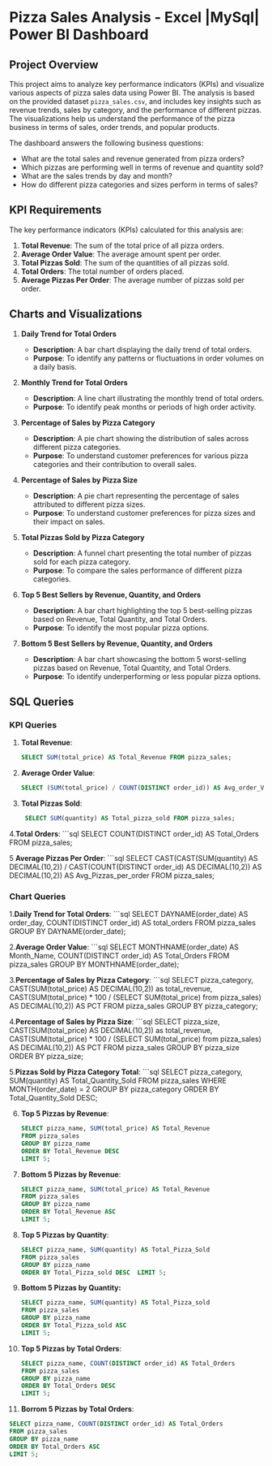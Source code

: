 # Pizza Sales Analysis - Excel |MySql| Power BI Dashboard  

## Project Overview
This project aims to analyze key performance indicators (KPIs) and visualize various aspects of pizza sales data using Power BI. The analysis is based on the provided dataset `pizza_sales.csv`, and includes key insights such as revenue trends, sales by category, and the performance of different pizzas. The visualizations help us understand the performance of the pizza business in terms of sales, order trends, and popular products.

The dashboard answers the following business questions:
- What are the total sales and revenue generated from pizza orders?
- Which pizzas are performing well in terms of revenue and quantity sold?
- What are the sales trends by day and month?
- How do different pizza categories and sizes perform in terms of sales?

## KPI Requirements
The key performance indicators (KPIs) calculated for this analysis are:

1. **Total Revenue**: The sum of the total price of all pizza orders.
2. **Average Order Value**: The average amount spent per order.
3. **Total Pizzas Sold**: The sum of the quantities of all pizzas sold.
4. **Total Orders**: The total number of orders placed.
5. **Average Pizzas Per Order**: The average number of pizzas sold per order.

## Charts and Visualizations
1. **Daily Trend for Total Orders**
   - **Description**: A bar chart displaying the daily trend of total orders.
   - **Purpose**: To identify any patterns or fluctuations in order volumes on a daily basis.

2. **Monthly Trend for Total Orders**
   - **Description**: A line chart illustrating the monthly trend of total orders.
   - **Purpose**: To identify peak months or periods of high order activity.

3. **Percentage of Sales by Pizza Category**
   - **Description**: A pie chart showing the distribution of sales across different pizza categories.
   - **Purpose**: To understand customer preferences for various pizza categories and their contribution to overall sales.

4. **Percentage of Sales by Pizza Size**
   - **Description**: A pie chart representing the percentage of sales attributed to different pizza sizes.
   - **Purpose**: To understand customer preferences for pizza sizes and their impact on sales.

5. **Total Pizzas Sold by Pizza Category**
   - **Description**: A funnel chart presenting the total number of pizzas sold for each pizza category.
   - **Purpose**: To compare the sales performance of different pizza categories.

6. **Top 5 Best Sellers by Revenue, Quantity, and Orders**
   - **Description**: A bar chart highlighting the top 5 best-selling pizzas based on Revenue, Total Quantity, and Total Orders.
   - **Purpose**: To identify the most popular pizza options.

7. **Bottom 5 Best Sellers by Revenue, Quantity, and Orders**
   - **Description**: A bar chart showcasing the bottom 5 worst-selling pizzas based on Revenue, Total Quantity, and Total Orders.
   - **Purpose**: To identify underperforming or less popular pizza options.

## SQL Queries

### KPI Queries

1. **Total Revenue**:
   ```sql
   SELECT SUM(total_price) AS Total_Revenue FROM pizza_sales;
   
2. **Average Order Value**:
   ```sql
   SELECT (SUM(total_price) / COUNT(DISTINCT order_id)) AS Avg_order_Value FROM pizza_sales;
3. **Total Pizzas Sold**:
   ```sql
    SELECT SUM(quantity) AS Total_pizza_sold FROM pizza_sales;
   
4.**Total Orders**:
    ```sql
   SELECT COUNT(DISTINCT order_id) AS Total_Orders FROM pizza_sales;

5 **Average Pizzas Per Order**:
    ```sql
      SELECT CAST(CAST(SUM(quantity) AS DECIMAL(10,2)) / 
    CAST(COUNT(DISTINCT order_id) AS DECIMAL(10,2)) AS DECIMAL(10,2)) AS Avg_Pizzas_per_order
      FROM pizza_sales;

### Chart Queries

1.**Daily Trend for Total Orders**:
      ```sql
   SELECT DAYNAME(order_date) AS order_day, COUNT(DISTINCT order_id) AS total_orders 
   FROM pizza_sales
   GROUP BY DAYNAME(order_date);
   
2.**Average Order Value**:
      ```sql
   SELECT MONTHNAME(order_date) AS Month_Name, COUNT(DISTINCT order_id) AS Total_Orders
   FROM pizza_sales
   GROUP BY MONTHNAME(order_date);
   
3.**Percentage of Sales by Pizza Category**:
     ```sql
    SELECT pizza_category, CAST(SUM(total_price) AS DECIMAL(10,2)) as total_revenue,
    CAST(SUM(total_price) * 100 / (SELECT SUM(total_price) from pizza_sales) AS DECIMAL(10,2)) AS PCT
    FROM pizza_sales
    GROUP BY pizza_category;
     
4.**Percentage of Sales by Pizza Size**:
    ```sql
   SELECT pizza_size, CAST(SUM(total_price) AS DECIMAL(10,2)) as total_revenue,
   CAST(SUM(total_price) * 100 / (SELECT SUM(total_price) from pizza_sales) AS DECIMAL(10,2)) AS PCT
   FROM pizza_sales
   GROUP BY pizza_size
   ORDER BY pizza_size;

5.**Pizzas Sold by Pizza Category Total**:
    ```sql
     SELECT pizza_category, SUM(quantity) AS Total_Quantity_Sold
    FROM  pizza_sales
    WHERE MONTH(order_date) = 2
    GROUP BY   pizza_category
     ORDER BY Total_Quantity_Sold DESC;


6. **Top 5 Pizzas by Revenue**:
   ```sql
   SELECT pizza_name, SUM(total_price) AS Total_Revenue
   FROM pizza_sales
   GROUP BY pizza_name
   ORDER BY Total_Revenue DESC
   LIMIT 5;
7. **Bottom 5 Pizzas by Revenue**:
    ```sql
   SELECT pizza_name, SUM(total_price) AS Total_Revenue
   FROM pizza_sales
   GROUP BY pizza_name
   ORDER BY Total_Revenue ASC
   LIMIT 5;
8. **Top 5 Pizzas by Quantity**:
    ```sql
   SELECT pizza_name, SUM(quantity) AS Total_Pizza_Sold
   FROM pizza_sales
   GROUP BY pizza_name
   ORDER BY Total_Pizza_sold DESC  LIMIT 5;
9. **Bottom 5 Pizzas by Quantity:**
    ```sql
   SELECT pizza_name, SUM(quantity) AS Total_Pizza_sold
   FROM pizza_sales
   GROUP BY pizza_name
   ORDER BY Total_Pizza_sold ASC
   LIMIT 5;
10. **Top 5 Pizzas by Total Orders**:
     ```sql
    SELECT pizza_name, COUNT(DISTINCT order_id) AS Total_Orders
    FROM pizza_sales
    GROUP BY pizza_name
    ORDER BY Total_Orders DESC
    LIMIT 5;
11. **Borrom 5 Pizzas by Total Orders**:
   ```sql
   SELECT pizza_name, COUNT(DISTINCT order_id) AS Total_Orders
   FROM pizza_sales
   GROUP BY pizza_name
   ORDER BY Total_Orders ASC
   LIMIT 5;
